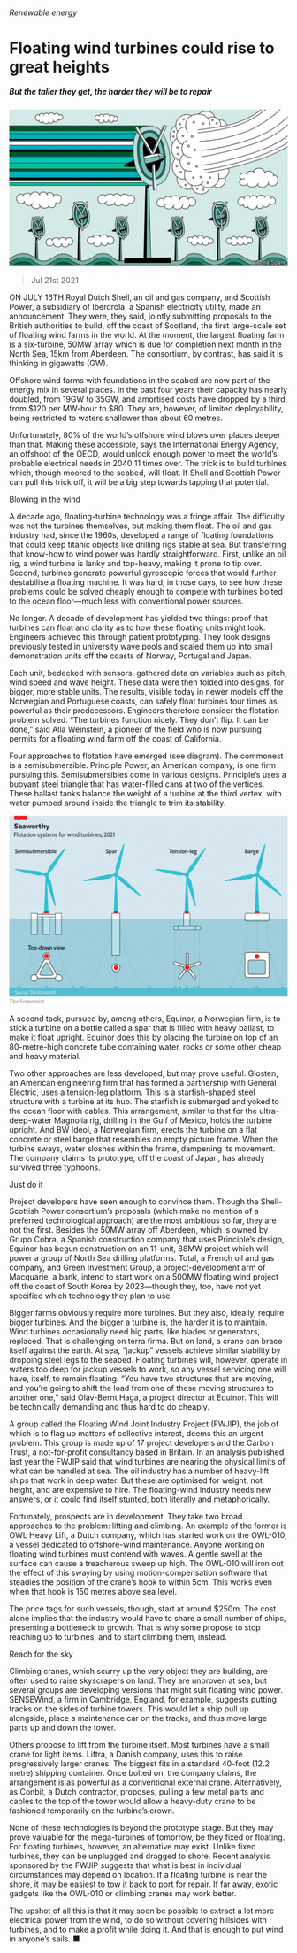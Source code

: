 ###### Renewable energy

# Floating wind turbines could rise to great heights 

##### But the taller they get, the harder they will be to repair 

![image](images/20210724_STD001.jpg) 

> Jul 21st 2021 

ON JULY 16TH Royal Dutch Shell, an oil and gas company, and Scottish Power, a subsidiary of Iberdrola, a Spanish electricity utility, made an announcement. They were, they said, jointly submitting proposals to the British authorities to build, off the coast of Scotland, the first large-scale set of floating wind farms in the world. At the moment, the largest floating farm is a six-turbine, 50MW array which is due for completion next month in the North Sea, 15km from Aberdeen. The consortium, by contrast, has said it is thinking in gigawatts (GW).

Offshore wind farms with foundations in the seabed are now part of the energy mix in several places. In the past four years their capacity has nearly doubled, from 19GW to 35GW, and amortised costs have dropped by a third, from $120 per MW-hour to $80. They are, however, of limited deployability, being restricted to waters shallower than about 60 metres.


Unfortunately, 80% of the world’s offshore wind blows over places deeper than that. Making these accessible, says the International Energy Agency, an offshoot of the OECD, would unlock enough power to meet the world’s probable electrical needs in 2040 11 times over. The trick is to build turbines which, though moored to the seabed, will float. If Shell and Scottish Power can pull this trick off, it will be a big step towards tapping that potential.

Blowing in the wind

A decade ago, floating-turbine technology was a fringe affair. The difficulty was not the turbines themselves, but making them float. The oil and gas industry had, since the 1960s, developed a range of floating foundations that could keep titanic objects like drilling rigs stable at sea. But transferring that know-how to wind power was hardly straightforward. First, unlike an oil rig, a wind turbine is lanky and top-heavy, making it prone to tip over. Second, turbines generate powerful gyroscopic forces that would further destabilise a floating machine. It was hard, in those days, to see how these problems could be solved cheaply enough to compete with turbines bolted to the ocean floor—much less with conventional power sources.

No longer. A decade of development has yielded two things: proof that turbines can float and clarity as to how these floating units might look. Engineers achieved this through patient prototyping. They took designs previously tested in university wave pools and scaled them up into small demonstration units off the coasts of Norway, Portugal and Japan.

Each unit, bedecked with sensors, gathered data on variables such as pitch, wind speed and wave height. These data were then folded into designs, for bigger, more stable units. The results, visible today in newer models off the Norwegian and Portuguese coasts, can safely float turbines four times as powerful as their predecessors. Engineers therefore consider the flotation problem solved. “The turbines function nicely. They don’t flip. It can be done,” said Alla Weinstein, a pioneer of the field who is now pursuing permits for a floating wind farm off the coast of California.

Four approaches to flotation have emerged (see diagram). The commonest is a semisubmersible. Principle Power, an American company, is one firm pursuing this. Semisubmersibles come in various designs. Principle’s uses a buoyant steel triangle that has water-filled cans at two of the vertices. These ballast tanks balance the weight of a turbine at the third vertex, with water pumped around inside the triangle to trim its stability.

![image](images/20210724_STC112.png) 


A second tack, pursued by, among others, Equinor, a Norwegian firm, is to stick a turbine on a bottle called a spar that is filled with heavy ballast, to make it float upright. Equinor does this by placing the turbine on top of an 80-metre-high concrete tube containing water, rocks or some other cheap and heavy material.

Two other approaches are less developed, but may prove useful. Glosten, an American engineering firm that has formed a partnership with General Electric, uses a tension-leg platform. This is a starfish-shaped steel structure with a turbine at its hub. The starfish is submerged and yoked to the ocean floor with cables. This arrangement, similar to that for the ultra-deep-water Magnolia rig, drilling in the Gulf of Mexico, holds the turbine upright. And BW Ideol, a Norwegian firm, erects the turbine on a flat concrete or steel barge that resembles an empty picture frame. When the turbine sways, water sloshes within the frame, dampening its movement. The company claims its prototype, off the coast of Japan, has already survived three typhoons.

Just do it

Project developers have seen enough to convince them. Though the Shell-Scottish Power consortium’s proposals (which make no mention of a preferred technological approach) are the most ambitious so far, they are not the first. Besides the 50MW array off Aberdeen, which is owned by Grupo Cobra, a Spanish construction company that uses Principle’s design, Equinor has begun construction on an 11-unit, 88MW project which will power a group of North Sea drilling platforms. Total, a French oil and gas company, and Green Investment Group, a project-development arm of Macquarie, a bank, intend to start work on a 500MW floating wind project off the coast of South Korea by 2023—though they, too, have not yet specified which technology they plan to use.

Bigger farms obviously require more turbines. But they also, ideally, require bigger turbines. And the bigger a turbine is, the harder it is to maintain. Wind turbines occasionally need big parts, like blades or generators, replaced. That is challenging on terra firma. But on land, a crane can brace itself against the earth. At sea, “jackup” vessels achieve similar stability by dropping steel legs to the seabed. Floating turbines will, however, operate in waters too deep for jackup vessels to work, so any vessel servicing one will have, itself, to remain floating. “You have two structures that are moving, and you’re going to shift the load from one of these moving structures to another one,” said Olav-Bernt Haga, a project director at Equinor. This will be technically demanding and thus hard to do cheaply.

A group called the Floating Wind Joint Industry Project (FWJIP), the job of which is to flag up matters of collective interest, deems this an urgent problem. This group is made up of 17 project developers and the Carbon Trust, a not-for-profit consultancy based in Britain. In an analysis published last year the FWJIP said that wind turbines are nearing the physical limits of what can be handled at sea. The oil industry has a number of heavy-lift ships that work in deep water. But these are optimised for weight, not height, and are expensive to hire. The floating-wind industry needs new answers, or it could find itself stunted, both literally and metaphorically.

Fortunately, prospects are in development. They take two broad approaches to the problem: lifting and climbing. An example of the former is OWL Heavy Lift, a Dutch company, which has started work on the OWL-010, a vessel dedicated to offshore-wind maintenance. Anyone working on floating wind turbines must contend with waves. A gentle swell at the surface can cause a treacherous sweep up high. The OWL-010 will iron out the effect of this swaying by using motion-compensation software that steadies the position of the crane’s hook to within 5cm. This works even when that hook is 150 metres above sea level.

The price tags for such vessels, though, start at around $250m. The cost alone implies that the industry would have to share a small number of ships, presenting a bottleneck to growth. That is why some propose to stop reaching up to turbines, and to start climbing them, instead.

Reach for the sky

Climbing cranes, which scurry up the very object they are building, are often used to raise skyscrapers on land. They are unproven at sea, but several groups are developing versions that might suit floating wind power. SENSEWind, a firm in Cambridge, England, for example, suggests putting tracks on the sides of turbine towers. This would let a ship pull up alongside, place a maintenance car on the tracks, and thus move large parts up and down the tower.

Others propose to lift from the turbine itself. Most turbines have a small crane for light items. Liftra, a Danish company, uses this to raise progressively larger cranes. The biggest fits in a standard 40-foot (12.2 metre) shipping container. Once bolted on, the company claims, the arrangement is as powerful as a conventional external crane. Alternatively, as Conbit, a Dutch contractor, proposes, pulling a few metal parts and cables to the top of the tower would allow a heavy-duty crane to be fashioned temporarily on the turbine’s crown.

None of these technologies is beyond the prototype stage. But they may prove valuable for the mega-turbines of tomorrow, be they fixed or floating. For floating turbines, however, an alternative may exist. Unlike fixed turbines, they can be unplugged and dragged to shore. Recent analysis sponsored by the FWJIP suggests that what is best in individual circumstances may depend on location. If a floating turbine is near the shore, it may be easiest to tow it back to port for repair. If far away, exotic gadgets like the OWL-010 or climbing cranes may work better.

The upshot of all this is that it may soon be possible to extract a lot more electrical power from the wind, to do so without covering hillsides with turbines, and to make a profit while doing it. And that is enough to put wind in anyone’s sails. ■

